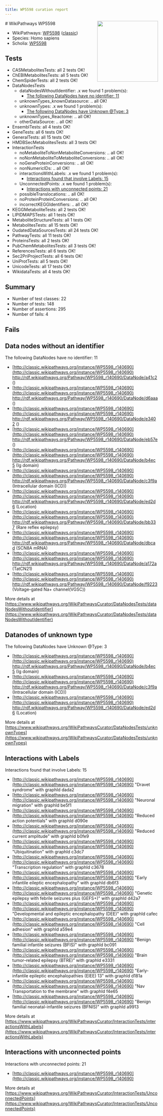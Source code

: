 ```yaml
---
title: WP5598 curation report
---
```


<img style="float: right; width: 200px" src="https://upload.wikimedia.org/wikipedia/commons/thumb/8/83/Wplogo_with_text_500.png/640px-Wplogo_with_text_500.png" />
# WikiPathways WP5598

* WikiPathways: [WP5598](https://wikipathways.org/pathways/WP5598) ([classic](https://classic.wikipathways.org/instance/WP5598))
* Species: Homo sapiens
* Scholia: [WP5598](https://scholia.toolforge.org/wikipathways/WP5598)
## Tests
* CASMetabolitesTests: all 2 tests OK!
* ChEBIMetabolitesTests: all 5 tests OK!
* ChemSpiderTests: all 2 tests OK!
* DataNodesTests
    * dataNodesWithoutIdentifier: .x we found 1 problem(s):
        * [The following DataNodes have no identifier: 11](#8792c491)
    * unknownTypes_knownDatasource: .. all OK!
    * unknownTypes: .x we found 1 problem(s):
        * [The following DataNodes have Unknown @Type: 3](#839973e1)
    * unknownTypes_Reactome: .. all OK!
    * otherDataSource: .. all OK!
* EnsemblTests: all 4 tests OK!
* GeneTests: all 6 tests OK!
* GeneralTests: all 15 tests OK!
* HMDBSecMetabolitesTests: all 3 tests OK!
* InteractionTests
    * noMetaboliteToNonMetaboliteConversions: .. all OK!
    * noNonMetaboliteToMetaboliteConversions: .. all OK!
    * noGeneProteinConversions: .. all OK!
    * nonNumericIDs: .. all OK!
    * interactionsWithLabels: .x we found 1 problem(s):
        * [Interactions found that involve Labels: 15](#fe97a8bd)
    * UnconnectedPoints: .x we found 1 problem(s):
        * [Interactions with unconnected points: 21](#7f1d4097)
    * possibleTranslocations: .. all OK!
    * noProteinProteinConversions: .. all OK!
    * incorrectKEGGIdentifiers: .. all OK!
* KEGGMetaboliteTests: all 2 tests OK!
* LIPIDMAPSTests: all 1 tests OK!
* MetaboliteStructureTests: all 1 tests OK!
* MetabolitesTests: all 15 tests OK!
* OudatedDataSourcesTests: all 24 tests OK!
* PathwayTests: all 11 tests OK!
* ProteinsTests: all 2 tests OK!
* PubChemMetabolitesTests: all 3 tests OK!
* ReferencesTests: all 6 tests OK!
* Sec2PriProjectTests: all 6 tests OK!
* UniProtTests: all 5 tests OK!
* UnicodeTests: all 17 tests OK!
* WikidataTests: all 4 tests OK!


## Summary

* Number of test classes: 22
* Number of tests: 148
* Number of assertions: 295
* Number of fails: 4

## Fails

<a name="8792c491" />

## Data nodes without an identifier

The following DataNodes have no identifier: 11

* [http://classic.wikipathways.org/instance/WP5598_r140690](http://classic.wikipathways.org/instance/WP5598_r140690) http://rdf.wikipathways.org/Pathway/WP5598_r140690/DataNode/a41c2 ()
* [http://classic.wikipathways.org/instance/WP5598_r140690](http://classic.wikipathways.org/instance/WP5598_r140690) http://rdf.wikipathways.org/Pathway/WP5598_r140690/DataNode/d6aaa ()
* [http://classic.wikipathways.org/instance/WP5598_r140690](http://classic.wikipathways.org/instance/WP5598_r140690) http://rdf.wikipathways.org/Pathway/WP5598_r140690/DataNode/e3402 ()
* [http://classic.wikipathways.org/instance/WP5598_r140690](http://classic.wikipathways.org/instance/WP5598_r140690) http://rdf.wikipathways.org/Pathway/WP5598_r140690/DataNode/eb57e ()
* [http://classic.wikipathways.org/instance/WP5598_r140690](http://classic.wikipathways.org/instance/WP5598_r140690) http://rdf.wikipathways.org/Pathway/WP5598_r140690/DataNode/b4ec5 (Ig domain)
* [http://classic.wikipathways.org/instance/WP5598_r140690](http://classic.wikipathways.org/instance/WP5598_r140690) http://rdf.wikipathways.org/Pathway/WP5598_r140690/DataNode/c3f9a (Intracellular domain (ICD))
* [http://classic.wikipathways.org/instance/WP5598_r140690](http://classic.wikipathways.org/instance/WP5598_r140690) http://rdf.wikipathways.org/Pathway/WP5598_r140690/DataNode/ed2d6 (Location)
* [http://classic.wikipathways.org/instance/WP5598_r140690](http://classic.wikipathways.org/instance/WP5598_r140690) http://rdf.wikipathways.org/Pathway/WP5598_r140690/DataNode/bb337 (Rare reflex epilepsy)
* [http://classic.wikipathways.org/instance/WP5598_r140690](http://classic.wikipathways.org/instance/WP5598_r140690) http://rdf.wikipathways.org/Pathway/WP5598_r140690/DataNode/dbcad (SCN8A mRNA)
* [http://classic.wikipathways.org/instance/WP5598_r140690](http://classic.wikipathways.org/instance/WP5598_r140690) http://rdf.wikipathways.org/Pathway/WP5598_r140690/DataNode/a172a (TatCN21)
* [http://classic.wikipathways.org/instance/WP5598_r140690](http://classic.wikipathways.org/instance/WP5598_r140690) http://rdf.wikipathways.org/Pathway/WP5598_r140690/DataNode/f9223 (Voltage-gated Na+ channel(VGSC))


More details at [https://www.wikipathways.org/WikiPathwaysCurator/DataNodesTests/dataNodesWithoutIdentifier](https://www.wikipathways.org/WikiPathwaysCurator/DataNodesTests/dataNodesWithoutIdentifier)

<a name="839973e1" />

## Datanodes of unknown type

The following DataNodes have Unknown @Type: 3

* [http://classic.wikipathways.org/instance/WP5598_r140690](http://classic.wikipathways.org/instance/WP5598_r140690) http://rdf.wikipathways.org/Pathway/WP5598_r140690/DataNode/b4ec5 (Ig domain)
* [http://classic.wikipathways.org/instance/WP5598_r140690](http://classic.wikipathways.org/instance/WP5598_r140690) http://rdf.wikipathways.org/Pathway/WP5598_r140690/DataNode/c3f9a (Intracellular domain (ICD))
* [http://classic.wikipathways.org/instance/WP5598_r140690](http://classic.wikipathways.org/instance/WP5598_r140690) http://rdf.wikipathways.org/Pathway/WP5598_r140690/DataNode/ed2d6 (Location)


More details at [https://www.wikipathways.org/WikiPathwaysCurator/DataNodesTests/unknownTypes](https://www.wikipathways.org/WikiPathwaysCurator/DataNodesTests/unknownTypes)

<a name="fe97a8bd" />

## Interactions with Labels

Interactions found that involve Labels: 15

* [http://classic.wikipathways.org/instance/WP5598_r140690](http://classic.wikipathways.org/instance/WP5598_r140690) "Dravet syndrome" with graphId dada2
* [http://classic.wikipathways.org/instance/WP5598_r140690](http://classic.wikipathways.org/instance/WP5598_r140690) "Neuronal migration" with graphId be5f1
* [http://classic.wikipathways.org/instance/WP5598_r140690](http://classic.wikipathways.org/instance/WP5598_r140690) "Reduced action potentials" with graphId d090e
* [http://classic.wikipathways.org/instance/WP5598_r140690](http://classic.wikipathways.org/instance/WP5598_r140690) "Reduced current amplitude" with graphId b0fe9
* [http://classic.wikipathways.org/instance/WP5598_r140690](http://classic.wikipathways.org/instance/WP5598_r140690) "Ubiquitination" with graphId c3dc7
* [http://classic.wikipathways.org/instance/WP5598_r140690](http://classic.wikipathways.org/instance/WP5598_r140690) "Transcription regulation" with graphId c3678
* [http://classic.wikipathways.org/instance/WP5598_r140690](http://classic.wikipathways.org/instance/WP5598_r140690) "Early infantile eileptic encephalopathy" with graphId db6f3
* [http://classic.wikipathways.org/instance/WP5598_r140690](http://classic.wikipathways.org/instance/WP5598_r140690) "Genetic epilepsy with febrile seizures plus (GEFS+)" with graphId d42a7
* [http://classic.wikipathways.org/instance/WP5598_r140690](http://classic.wikipathways.org/instance/WP5598_r140690) "Developmental and epileptic encephalopathy (DEE)" with graphId cafec
* [http://classic.wikipathways.org/instance/WP5598_r140690](http://classic.wikipathways.org/instance/WP5598_r140690) "Cell adhesion" with graphId a59e4
* [http://classic.wikipathways.org/instance/WP5598_r140690](http://classic.wikipathways.org/instance/WP5598_r140690) "Benign familial infantile seizures (BFIS)" with graphId bc091
* [http://classic.wikipathways.org/instance/WP5598_r140690](http://classic.wikipathways.org/instance/WP5598_r140690) "Brain tumor–related epilepsy (BTRE)" with graphId e3331
* [http://classic.wikipathways.org/instance/WP5598_r140690](http://classic.wikipathways.org/instance/WP5598_r140690) "Early-infantile epileptic encephalopathies (EIEE) 13" with graphId d181a
* [http://classic.wikipathways.org/instance/WP5598_r140690](http://classic.wikipathways.org/instance/WP5598_r140690) "Nav Transportation to the membrane" with graphId f4e65
* [http://classic.wikipathways.org/instance/WP5598_r140690](http://classic.wikipathways.org/instance/WP5598_r140690) "Benign familial neonatal-infantile seizures (BFNIS)" with graphId a9913


More details at [https://www.wikipathways.org/WikiPathwaysCurator/InteractionTests/interactionsWithLabels](https://www.wikipathways.org/WikiPathwaysCurator/InteractionTests/interactionsWithLabels)

<a name="7f1d4097" />

## Interactions with unconnected points

Interactions with unconnected points: 21

* [http://classic.wikipathways.org/instance/WP5598_r140690](http://classic.wikipathways.org/instance/WP5598_r140690)


More details at [https://www.wikipathways.org/WikiPathwaysCurator/InteractionTests/UnconnectedPoints](https://www.wikipathways.org/WikiPathwaysCurator/InteractionTests/UnconnectedPoints)

